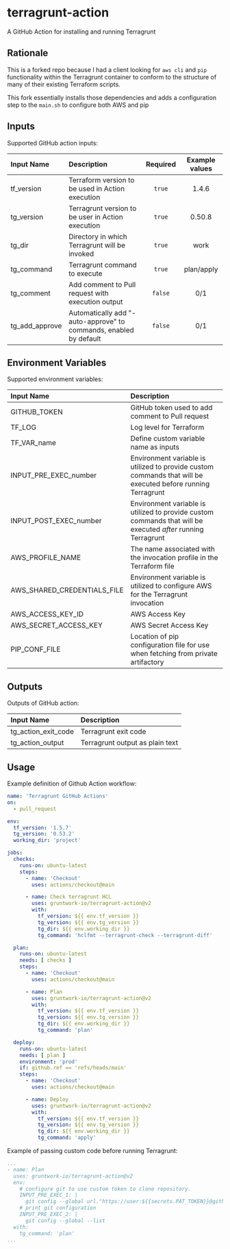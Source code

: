 # terragrunt-action

A GitHub Action for installing and running Terragrunt

## Rationale
This is a forked repo because I had a client looking for `aws cli` and `pip` functionality within the Terragrunt container to conform to the structure of many of their existing Terraform scripts. 

This fork essentially installs those dependencies and adds a configuration step to the `main.sh` to configure both AWS and pip

## Inputs

Supported GitHub action inputs:

| Input Name     | Description                                                       | Required | Example values |
|:---------------|:------------------------------------------------------------------|:--------:|:--------------:|
| tf_version     | Terraform version to be used in Action execution                  |  `true`  |     1.4.6      | 
| tg_version     | Terragrunt version to be user in Action execution                 |  `true`  |     0.50.8     |
| tg_dir         | Directory in which Terragrunt will be invoked                     |  `true`  |      work      |
| tg_command     | Terragrunt command to execute                                     |  `true`  |   plan/apply   |
| tg_comment     | Add comment to Pull request with execution output                 | `false`  |      0/1       |
| tg_add_approve | Automatically add "-auto-approve" to commands, enabled by default | `false`  |      0/1       |

## Environment Variables

Supported environment variables:

| Input Name             | Description                                                                                                  | 
|:-----------------------|:-------------------------------------------------------------------------------------------------------------|
| GITHUB_TOKEN           | GitHub token used to add comment to Pull request                                                             |
| TF_LOG                 | Log level for Terraform                                                                                      |
| TF_VAR_name            | Define custom variable name as inputs                                                                        |
| INPUT_PRE_EXEC_number  | Environment variable is utilized to provide custom commands that will be executed before running Terragrunt  |
| INPUT_POST_EXEC_number | Environment variable is utilized to provide custom commands that will be executed *after* running Terragrunt |
|AWS_PROFILE_NAME| The name associated with the invocation profile in the Terraform file |
AWS_SHARED_CREDENTIALS_FILE | Environment variable is utilized to configure AWS for the Terragrunt invocation | 
AWS_ACCESS_KEY_ID | AWS Access Key |
AWS_SECRET_ACCESS_KEY | AWS Secret Access Key | 
PIP_CONF_FILE | Location of pip configuration file for use when fetching from private artifactory |

## Outputs

Outputs of GitHub action:

| Input Name          | Description                     |
|:--------------------|:--------------------------------|
| tg_action_exit_code | Terragrunt exit code            |
| tg_action_output    | Terragrunt output as plain text |

## Usage

Example definition of Github Action workflow:

```yaml
name: 'Terragrunt GitHub Actions'
on:
  - pull_request

env:
  tf_version: '1.5.7'
  tg_version: '0.53.2'
  working_dir: 'project'

jobs:
  checks:
    runs-on: ubuntu-latest
    steps:
      - name: 'Checkout'
        uses: actions/checkout@main

      - name: Check terragrunt HCL
        uses: gruntwork-io/terragrunt-action@v2
        with:
          tf_version: ${{ env.tf_version }}
          tg_version: ${{ env.tg_version }}
          tg_dir: ${{ env.working_dir }}
          tg_command: 'hclfmt --terragrunt-check --terragrunt-diff'

  plan:
    runs-on: ubuntu-latest
    needs: [ checks ]
    steps:
      - name: 'Checkout'
        uses: actions/checkout@main

      - name: Plan
        uses: gruntwork-io/terragrunt-action@v2
        with:
          tf_version: ${{ env.tf_version }}
          tg_version: ${{ env.tg_version }}
          tg_dir: ${{ env.working_dir }}
          tg_command: 'plan'

  deploy:
    runs-on: ubuntu-latest
    needs: [ plan ]
    environment: 'prod'
    if: github.ref == 'refs/heads/main'
    steps:
      - name: 'Checkout'
        uses: actions/checkout@main

      - name: Deploy
        uses: gruntwork-io/terragrunt-action@v2
        with:
          tf_version: ${{ env.tf_version }}
          tg_version: ${{ env.tg_version }}
          tg_dir: ${{ env.working_dir }}
          tg_command: 'apply'
```

Example of passing custom code before running Terragrunt:

```yaml
...
- name: Plan
  uses: gruntwork-io/terragrunt-action@v2
  env:
    # configure git to use custom token to clone repository.
    INPUT_PRE_EXEC_1: |
      git config --global url."https://user:${{secrets.PAT_TOKEN}}@github.com".insteadOf "https://github.com"
    # print git configuration
    INPUT_PRE_EXEC_2: |
      git config --global --list
  with:
    tg_command: 'plan'
...
```